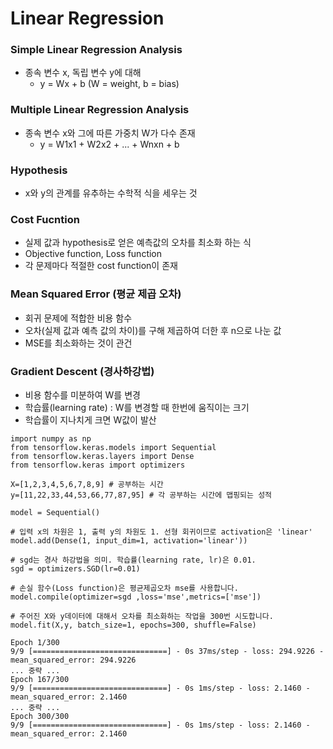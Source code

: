 # Linear Regression

### Simple Linear Regression Analysis
- 종속 변수 x, 독립 변수 y에 대해
  - y = Wx + b (W = weight, b = bias)

### Multiple Linear Regression Analysis
- 종속 변수 x와 그에 따른 가중치 W가 다수 존재
  - y = W1x1 + W2x2 + ... + Wnxn + b

### Hypothesis
- x와 y의 관계를 유추하는 수학적 식을 세우는 것

### Cost Fucntion
- 실제 값과 hypothesis로 얻은 예측값의 오차를 최소화 하는 식
- Objective function, Loss function
- 각 문제마다 적절한 cost function이 존재

### Mean Squared Error (평균 제곱 오차)
- 회귀 문제에 적합한 비용 함수
- 오차(실제 값과 예측 값의 차이)를 구해 제곱하여 더한 후 n으로 나눈 값
- MSE를 최소화하는 것이 관건

### Gradient Descent (경사하강법)
- 비용 함수를 미분하여 W를 변경
- 학습률(learning rate) : W를 변경할 때 한번에 움직이는 크기
- 학습률이 지나치게 크면 W값이 발산

```
import numpy as np
from tensorflow.keras.models import Sequential
from tensorflow.keras.layers import Dense
from tensorflow.keras import optimizers

X=[1,2,3,4,5,6,7,8,9] # 공부하는 시간
y=[11,22,33,44,53,66,77,87,95] # 각 공부하는 시간에 맵핑되는 성적

model = Sequential()

# 입력 x의 차원은 1, 출력 y의 차원도 1. 선형 회귀이므로 activation은 'linear'
model.add(Dense(1, input_dim=1, activation='linear'))

# sgd는 경사 하강법을 의미. 학습률(learning rate, lr)은 0.01.
sgd = optimizers.SGD(lr=0.01)

# 손실 함수(Loss function)은 평균제곱오차 mse를 사용합니다.
model.compile(optimizer=sgd ,loss='mse',metrics=['mse'])

# 주어진 X와 y데이터에 대해서 오차를 최소화하는 작업을 300번 시도합니다.
model.fit(X,y, batch_size=1, epochs=300, shuffle=False)
```
```
Epoch 1/300
9/9 [==============================] - 0s 37ms/step - loss: 294.9226 - mean_squared_error: 294.9226
... 중략 ...
Epoch 167/300
9/9 [==============================] - 0s 1ms/step - loss: 2.1460 - mean_squared_error: 2.1460
... 중략 ...
Epoch 300/300
9/9 [==============================] - 0s 1ms/step - loss: 2.1460 - mean_squared_error: 2.1460
```
